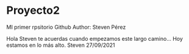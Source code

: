 # Proyecto2
MI primer rpsitorio Github
 Author: Steven Pérez


Hola Steven te acuerdas cuando empezamos este largo camino...
Hoy estamos en lo más alto.
Steven 27/09/2021